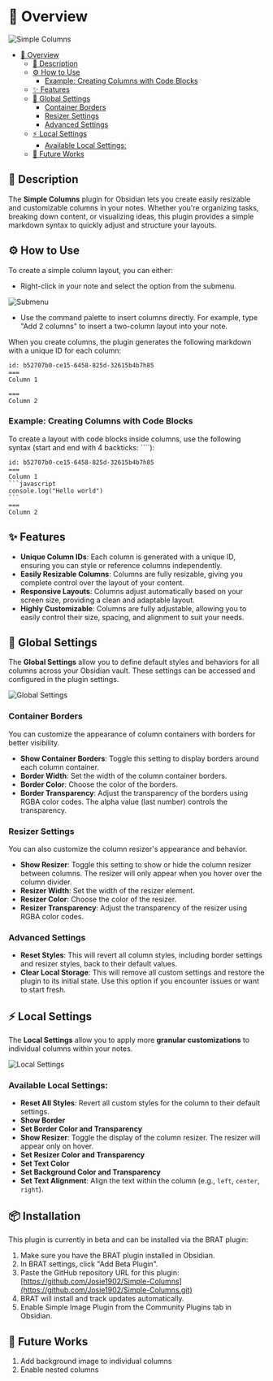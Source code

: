 # 👋 Overview
![Simple Columns](https://drive.google.com/uc?export=view&id=1Q4Vrx3FpE14U_6RtGkmfQg9UnsNJKx-j)

- [👋 Overview](#-overview)
  - [📝 Description](#-description)
  - [⚙️ How to Use](#️-how-to-use)
    - [Example: Creating Columns with Code Blocks](#example-creating-columns-with-code-blocks)
  - [✨ Features](#-features)
  - [🔧 Global Settings](#-global-settings)
    - [Container Borders](#container-borders)
    - [Resizer Settings](#resizer-settings)
    - [Advanced Settings](#advanced-settings)
  - [⚡️ Local Settings](#️-local-settings)
    - [Available Local Settings:](#available-local-settings)
  - [🚀 Future Works](#-future-works)


## 📝 Description
The **Simple Columns** plugin for Obsidian lets you create easily resizable and customizable columns in your notes. Whether you're organizing tasks, breaking down content, or visualizing ideas, this plugin provides a simple markdown syntax to quickly adjust and structure your layouts.

## ⚙️ How to Use 
To create a simple column layout, you can either:
- Right-click in your note and select the option from the submenu.

![Submenu](https://drive.google.com/uc?export=view&id=1Nu2tmvENJFtsnbDIqnk4XqT05WSJexN_)

- Use the command palette to insert columns directly. For example, type "Add 2 columns" to insert a two-column layout into your note.

When you create columns, the plugin generates the following markdown with a unique ID for each column:

```columns
id: b52707b0-ce15-6458-825d-32615b4b7h85
===
Column 1

===
Column 2
```

### Example: Creating Columns with Code Blocks
To create a layout with code blocks inside columns, use the following syntax (start and end with 4 backticks: ````):

````columns
id: b52707b0-ce15-6458-825d-32615b4b7h85
===
Column 1
```javascript
console.log("Hello world")
```
===
Column 2
````

## ✨ Features
- **Unique Column IDs**: Each column is generated with a unique ID, ensuring you can style or reference columns independently.
- **Easily Resizable Columns**: Columns are fully resizable, giving you complete control over the layout of your content.
- **Responsive Layouts**: Columns adjust automatically based on your screen size, providing a clean and adaptable layout.
- **Highly Customizable**: Columns are fully adjustable, allowing you to easily control their size, spacing, and alignment to suit your needs.

## 🔧 Global Settings

The **Global Settings** allow you to define default styles and behaviors for all columns across your Obsidian vault. These settings can be accessed and configured in the plugin settings.

![Global Settings](https://drive.google.com/uc?export=view&id=1WPBg0Y3pffL5pw1dVRUC81TMMlaod-eK)

### Container Borders
You can customize the appearance of column containers with borders for better visibility.

- **Show Container Borders**: Toggle this setting to display borders around each column container.
- **Border Width**: Set the width of the column container borders.
- **Border Color**: Choose the color of the borders.
- **Border Transparency**: Adjust the transparency of the borders using RGBA color codes. The alpha value (last number) controls the transparency.

### Resizer Settings
You can also customize the column resizer's appearance and behavior.

- **Show Resizer**: Toggle this setting to show or hide the column resizer between columns. The resizer will only appear when you hover over the column divider.
- **Resizer Width**: Set the width of the resizer element.
- **Resizer Color**: Choose the color of the resizer.
- **Resizer Transparency**: Adjust the transparency of the resizer using RGBA color codes.

### Advanced Settings
- **Reset Styles**: This will revert all column styles, including border settings and resizer styles, back to their default values.
- **Clear Local Storage**: This will remove all custom settings and restore the plugin to its initial state. Use this option if you encounter issues or want to start fresh.


## ⚡️ Local Settings
The **Local Settings** allow you to apply more **granular customizations** to individual columns within your notes.

![Local Settings](https://drive.google.com/uc?export=view&id=1q11NA49CeizEAozavC1YAiiSI7J7oe5U)

### Available Local Settings:
- **Reset All Styles**: Revert all custom styles for the column to their default settings.
- **Show Border**
- **Set Border Color and Transparency**
- **Show Resizer**: Toggle the display of the column resizer. The resizer will appear only on hover.
- **Set Resizer Color and Transparency**
- **Set Text Color**
- **Set Background Color and Transparency**
- **Set Text Alignment**: Align the text within the column (e.g., `left`, `center`, `right`).

## 📦 Installation
This plugin is currently in beta and can be installed via the BRAT plugin:

1. Make sure you have the BRAT plugin installed in Obsidian.
2. In BRAT settings, click "Add Beta Plugin".
3. Paste the GitHub repository URL for this plugin: [https://github.com/Josie1902/Simple-Columns](https://github.com/Josie1902/Simple-Columns.git)
4. BRAT will install and track updates automatically.
5. Enable Simple Image Plugin from the Community Plugins tab in Obsidian.

## 🚀 Future Works
1. Add background image to individual columns
2. Enable nested columns
